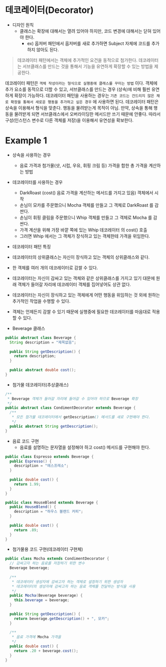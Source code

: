 # 데코레이터(Decorator)

- 디자인 원칙
  - 클래스는 확장에 대해서는 열려 있어야 하지만, 코드 변경에 대해서는 닫혀 있어야 한다.
    - ex) 옵저버 패턴에서 옵저버를 새로 추가하면 Subject 자체에 코드를 추가하지 않아도 된다.

> 데코레이터 패턴에서는 객체에 추가적인 요건을 동적으로 첨가한다. 데코레이터는 서브클래스를 만드는 것을 통해서 기능을 유연하게 확장할 수 있는 방법을 제공한다.  
  
데코레이터 패턴은 `객체 작성이라는 형식으로 실행중에 클래스를 꾸미는 방법` 이다. 객체에 추가 요소를 동적으로 더할 수 있고, 서브클래스를 만드는 경우 (상속)에 비해 훨씬 유연하게 확장이 가능하다. 데코레이터 패턴을 사용하는 경우는 `기존 코드는 건드리지 않은 채로 확장을 통해서 새로운 행동을 추가하고 싶은 경우` 에 사용하면 된다. 데코레이터 패턴은 상속을 이용해서 형식을 맞춘다. 행동을 물려받는게 목적이 아님. 만약, 상속을 통해 행동을 물려받게 되면 서브클래스에서 오버라이딩한 메서드만 쓰기 때문에 안좋다. 따라서 구성(인스턴스 변수로 다른 객체를 저장)을 이용해서 유연성을 확보한다.

# Example 1

- 상속을 사용하는 경우
  - 음료 가격과 첨가물(샷, 시럽, 우유, 휘핑 크림 등) 가격을 합한 총 가격을 계산하는 방법
- 데코레이터를 사용하는 경우
  - DarkRoast (cost() 음료 가격을 계산하는 메서드를 가지고 있음) 객체에서 시작
  - 손님이 모카를 주문했으니 Mocha 객체를 만들고 그 객체로 DarkRoast 를 감싼다.
  - 손님이 휘핑 클림을 주문했으니 Whip 객체를 만들고 그 객체로 Mocha 를 감싼다.
  - 가격 계산을 위해 가장 바깥 쪽에 있는 Whip 데코레이터 의 cost() 호출
  - 그러면 Whip 에서는 그 객체가 장식하고 있는 객체한테 가격을 위임한다.
 
 - 데코레이터 패턴 특징
  - 데코레이터의 상위클래스는 자신이 장식하고 있는 객체의 상위클래스와 같다.
  - 한 객체를 여러 개의 데코레이터로 감쌀 수 있다.
  - 데코레이터는 자신이 감싸고 있는 객체와 같은 상위클래스를 가지고 있기 대문에 원래 객체가 들어갈 자리에 데코레이터 객체를 집어넣어도 상관 없다.
  - 데코레이터는 자신이 장식하고 있는 객체에게 어떤 행동을 위임하는 것 외에 원하는 추가적인 작업을 수행할 수 있다.
  - 객체는 언제든지 감쌀 수 있기 때문에 실행중에 필요한 데코레이터를 마음대로 적용할 수 있다.

- Beverage 클래스

```java
public abstract class Beverage {
  String description = "제목없음";
  
  public String getDescription() {
    return description;
  }
  
  public abstract double cost();
} 
```

- 첨가물 데코레이터(추상클래스)

```java
/**
 * Beverage 객체가 들어갈 자리에 들어갈 수 있어야 하므로 Beverage 확장
 */
public abstract class CondimentDecorator extends Beverage {
  /**
   * 모든 첨가물 데코레이터에서 getDescription() 메서드를 새로 구현해야 한다.
   */
  public abstract String getDescription();
}
```

- 음료 코드 구현
  - 음료를 설명하는 문자열을 설정해야 하고 cost() 메서드를 구현해야 한다.

```java
public class Espresso extends Beverage {
  public Espresso() {
    description = "에스프레소";
  }
  
  public double cost() {
    return 1.99;
  }
}

public class HouseBlend extends Beverage {
  public HouseBlend() {
    description = "하우스 블랜드 커피";
  }
  
  public double cost() {
    return .89;
  }
}
```

- 첨가물용 코드 구현(데코레이터 구현체)

```java
public class Mocha extends CondimentDecorator {
  // 감싸고자 하는 음료를 저장하기 위한 변수
  Beverage beverage; 
  
  /**
   * 데코레이터 생성자에 감싸고자 하는 객체로 설정하기 위한 생성자
   * 데코레이터의 생성자에 감싸고자 하는 음료 객체를 전달하는 방식을 사용
   */ 
  public Mocha(Beverage beverage) {
    this.beverage = beverage;
  }
  
  public String getDescription() {
    return beverage.getDescription() + ", 모카";
  }
  
  /**
   * 음료 가격에 Mocha 가격을 
   */
  public double cost() {
    return .20 + beverage.cost();
  }
}
```
